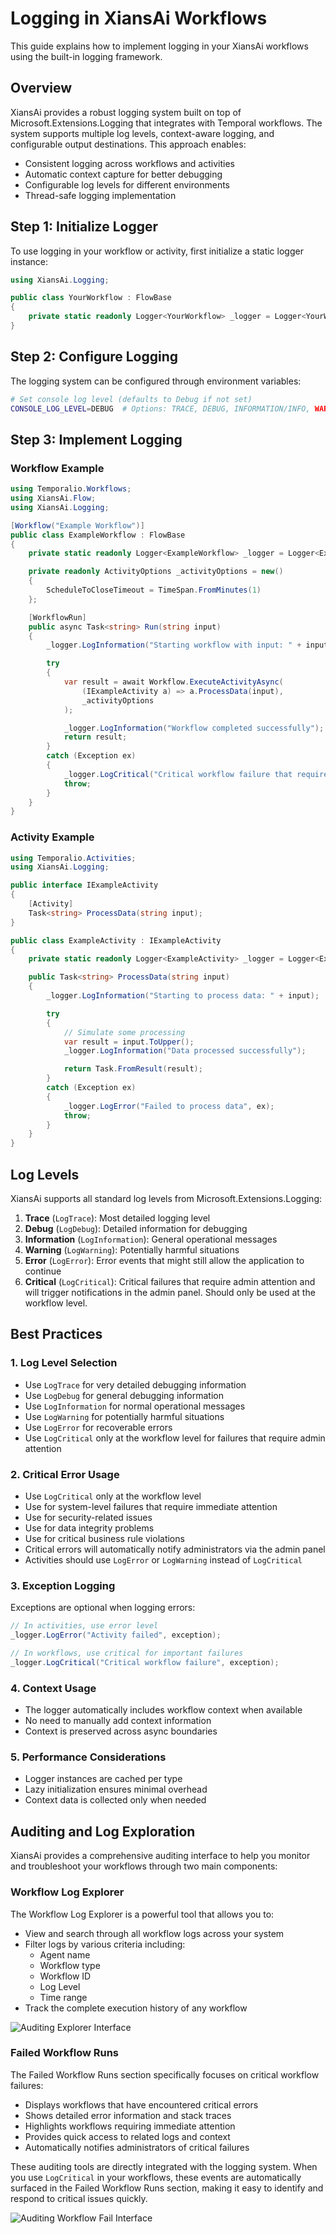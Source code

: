 # Logging in XiansAi Workflows

This guide explains how to implement logging in your XiansAi workflows using the built-in logging framework.

## Overview

XiansAi provides a robust logging system built on top of Microsoft.Extensions.Logging that integrates with Temporal workflows. The system supports multiple log levels, context-aware logging, and configurable output destinations. This approach enables:

- Consistent logging across workflows and activities
- Automatic context capture for better debugging
- Configurable log levels for different environments
- Thread-safe logging implementation

## Step 1: Initialize Logger

To use logging in your workflow or activity, first initialize a static logger instance:

```csharp
using XiansAi.Logging;

public class YourWorkflow : FlowBase
{
    private static readonly Logger<YourWorkflow> _logger = Logger<YourWorkflow>.For();
}
```

## Step 2: Configure Logging

The logging system can be configured through environment variables:

```bash
# Set console log level (defaults to Debug if not set)
CONSOLE_LOG_LEVEL=DEBUG  # Options: TRACE, DEBUG, INFORMATION/INFO, WARNING/WARN, ERROR, CRITICAL
```

## Step 3: Implement Logging

### Workflow Example

```csharp
using Temporalio.Workflows;
using XiansAi.Flow;
using XiansAi.Logging;

[Workflow("Example Workflow")]
public class ExampleWorkflow : FlowBase
{
    private static readonly Logger<ExampleWorkflow> _logger = Logger<ExampleWorkflow>.For();

    private readonly ActivityOptions _activityOptions = new()
    {
        ScheduleToCloseTimeout = TimeSpan.FromMinutes(1)
    };

    [WorkflowRun]
    public async Task<string> Run(string input)
    {
        _logger.LogInformation("Starting workflow with input: " + input);

        try
        {
            var result = await Workflow.ExecuteActivityAsync(
                (IExampleActivity a) => a.ProcessData(input), 
                _activityOptions
            );

            _logger.LogInformation("Workflow completed successfully");
            return result;
        }
        catch (Exception ex)
        {
            _logger.LogCritical("Critical workflow failure that requires admin attention", ex);
            throw;
        }
    }
}
```

### Activity Example

```csharp
using Temporalio.Activities;
using XiansAi.Logging;

public interface IExampleActivity
{
    [Activity]
    Task<string> ProcessData(string input);
}

public class ExampleActivity : IExampleActivity
{
    private static readonly Logger<ExampleActivity> _logger = Logger<ExampleActivity>.For();

    public Task<string> ProcessData(string input)
    {
        _logger.LogInformation("Starting to process data: " + input);

        try
        {
            // Simulate some processing
            var result = input.ToUpper();
            _logger.LogInformation("Data processed successfully");

            return Task.FromResult(result);
        }
        catch (Exception ex)
        {
            _logger.LogError("Failed to process data", ex);
            throw;
        }
    }
}
```

## Log Levels

XiansAi supports all standard log levels from Microsoft.Extensions.Logging:

1. **Trace** (`LogTrace`): Most detailed logging level
2. **Debug** (`LogDebug`): Detailed information for debugging
3. **Information** (`LogInformation`): General operational messages
4. **Warning** (`LogWarning`): Potentially harmful situations
5. **Error** (`LogError`): Error events that might still allow the application to continue
6. **Critical** (`LogCritical`): Critical failures that require admin attention and will trigger notifications in the admin panel. Should only be used at the workflow level.

## Best Practices

### 1. Log Level Selection

- Use `LogTrace` for very detailed debugging information
- Use `LogDebug` for general debugging information
- Use `LogInformation` for normal operational messages
- Use `LogWarning` for potentially harmful situations
- Use `LogError` for recoverable errors
- Use `LogCritical` only at the workflow level for failures that require admin attention

### 2. Critical Error Usage

- Use `LogCritical` only at the workflow level
- Use for system-level failures that require immediate attention
- Use for security-related issues
- Use for data integrity problems
- Use for critical business rule violations
- Critical errors will automatically notify administrators via the admin panel
- Activities should use `LogError` or `LogWarning` instead of `LogCritical`

### 3. Exception Logging

Exceptions are optional when logging errors:

```csharp
// In activities, use error level
_logger.LogError("Activity failed", exception);

// In workflows, use critical for important failures
_logger.LogCritical("Critical workflow failure", exception);
```

### 4. Context Usage

- The logger automatically includes workflow context when available
- No need to manually add context information
- Context is preserved across async boundaries

### 5. Performance Considerations

- Logger instances are cached per type
- Lazy initialization ensures minimal overhead
- Context data is collected only when needed

## Auditing and Log Exploration

XiansAi provides a comprehensive auditing interface to help you monitor and troubleshoot your workflows through two main components:

### Workflow Log Explorer

The Workflow Log Explorer is a powerful tool that allows you to:

* View and search through all workflow logs across your system
* Filter logs by various criteria including:
    * Agent name
    * Workflow type
    * Workflow ID
    * Log Level
    * Time range
* Track the complete execution history of any workflow

![Auditing Explorer Interface](./img/1-auditing.png)

### Failed Workflow Runs

The Failed Workflow Runs section specifically focuses on critical workflow failures:

* Displays workflows that have encountered critical errors
* Shows detailed error information and stack traces
* Highlights workflows requiring immediate attention
* Provides quick access to related logs and context
* Automatically notifies administrators of critical failures

These auditing tools are directly integrated with the logging system. When you use `LogCritical` in your workflows, these events are automatically surfaced in the Failed Workflow Runs section, making it easy to identify and respond to critical issues quickly.

![Auditing Workflow Fail Interface](./img/2-auditing.png)
